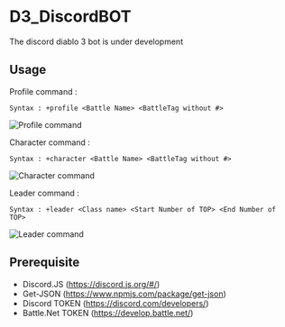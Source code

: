 # D3_DiscordBOT
The discord diablo 3 bot is under development

## Usage

Profile command :
```
Syntax : +profile <Battle Name> <BattleTag without #>
```

![Profile command](https://image.noelshack.com/fichiers/2020/17/6/1587810296-profile-command.png)

Character command : 
```
Syntax : +character <Battle Name> <BattleTag without #>
```
![Character command](http://image.noelshack.com/fichiers/2020/17/6/1587811901-character-command.png)

Leader command : 
```
Syntax : +leader <Class name> <Start Number of TOP> <End Number of TOP>
```
![Leader command](http://image.noelshack.com/fichiers/2020/19/4/1588859816-leader.png)


## Prerequisite
- Discord.JS (https://discord.js.org/#/)
- Get-JSON (https://www.npmjs.com/package/get-json)
- Discord TOKEN (https://discord.com/developers/)
- Battle.Net TOKEN (https://develop.battle.net/)
